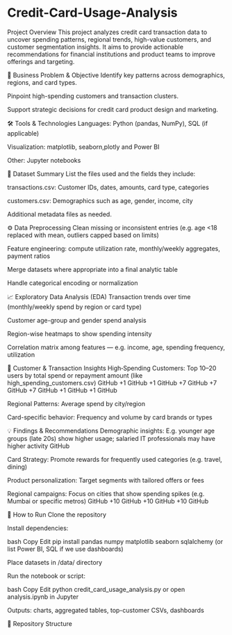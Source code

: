 # Credit-Card-Usage-Analysis
Project Overview
This project analyzes credit card transaction data to uncover spending patterns, regional trends, high-value customers, and customer segmentation insights. It aims to provide actionable recommendations for financial institutions and product teams to improve offerings and targeting.

🔎 Business Problem & Objective
Identify key patterns across demographics, regions, and card types.

Pinpoint high-spending customers and transaction clusters.

Support strategic decisions for credit card product design and marketing.

🛠 Tools & Technologies
Languages: Python (pandas, NumPy), SQL (if applicable)

Visualization: matplotlib, seaborn,plotly and Power BI 

Other: Jupyter notebooks

📂 Dataset Summary
List the files used and the fields they include:

transactions.csv: Customer IDs, dates, amounts, card type, categories

customers.csv: Demographics such as age, gender, income, city

Additional metadata files as needed.

⚙️ Data Preprocessing
Clean missing or inconsistent entries (e.g. age <18 replaced with mean, outliers capped based on limits)

Feature engineering: compute utilization rate, monthly/weekly aggregates, payment ratios

Merge datasets where appropriate into a final analytic table

Handle categorical encoding or normalization

📈 Exploratory Data Analysis (EDA)
Transaction trends over time (monthly/weekly spend by region or card type)

Customer age-group and gender spend analysis

Region-wise heatmaps to show spending intensity

Correlation matrix among features — e.g. income, age, spending frequency, utilization

🎯 Customer & Transaction Insights
High‑Spending Customers: Top 10–20 users by total spend or repayment amount (like high_spending_customers.csv) 
GitHub
+1
GitHub
+1
GitHub
+7
GitHub
+7
GitHub
+7
GitHub
+1
GitHub
+1
GitHub

Regional Patterns: Average spend by city/region

Card-specific behavior: Frequency and volume by card brands or types

💡 Findings & Recommendations
Demographic insights: E.g. younger age groups (late 20s) show higher usage; salaried IT professionals may have higher activity 
GitHub

Card Strategy: Promote rewards for frequently used categories (e.g. travel, dining)

Product personalization: Target segments with tailored offers or fees

Regional campaigns: Focus on cities that show spending spikes (e.g. Mumbai or specific metros) 
GitHub
+10
GitHub
+10
GitHub
+10
GitHub

🚀 How to Run
Clone the repository

Install dependencies:

bash
Copy
Edit
pip install pandas numpy matplotlib seaborn sqlalchemy
(or list Power BI, SQL if we use dashboards)

Place datasets in /data/ directory

Run the notebook or script:

bash
Copy
Edit
python credit_card_usage_analysis.py
or open analysis.ipynb in Jupyter

Outputs: charts, aggregated tables, top-customer CSVs, dashboards

📁 Repository Structure
